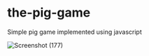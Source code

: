# the-pig-game
Simple pig game implemented using javascript

![Screenshot (177)](https://user-images.githubusercontent.com/49981760/95018936-32098f80-0680-11eb-845f-6d092da29282.png)
